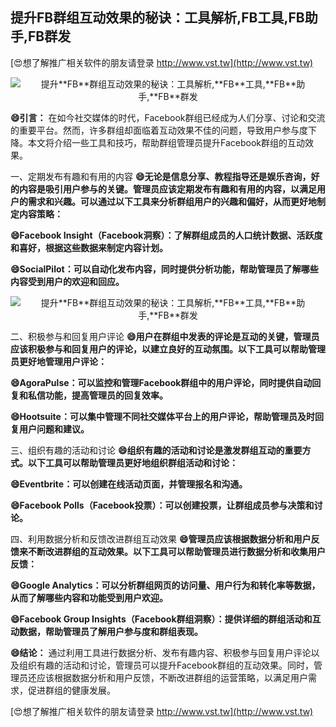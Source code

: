 ## **提升**FB**群组互动效果的秘诀：工具解析,**FB**工具,**FB**助手,**FB**群发**

[😍想了解推广相关软件的朋友请登录 http://www.vst.tw](http://www.vst.tw)

 <center><img src="https://vst.tw/MP4/tuiguang/png/3.png" alt="提升**FB**群组互动效果的秘诀：工具解析,**FB**工具,**FB**助手,**FB**群发"></center>

**😄引言：**
在如今社交媒体的时代，Facebook群组已经成为人们分享、讨论和交流的重要平台。然而，许多群组却面临着互动效果不佳的问题，导致用户参与度下降。本文将介绍一些工具和技巧，帮助群组管理员提升Facebook群组的互动效果。

一、定期发布有趣和有用的内容
**😄无论是信息分享、教程指导还是娱乐咨询，好的内容是吸引用户参与的关键。管理员应该定期发布有趣和有用的内容，以满足用户的需求和兴趣。可以通过以下工具来分析群组用户的兴趣和偏好，从而更好地制定内容策略：**

**😄Facebook Insight（Facebook洞察）：了解群组成员的人口统计数据、活跃度和喜好，根据这些数据来制定内容计划。**

**😄SocialPilot：可以自动化发布内容，同时提供分析功能，帮助管理员了解哪些内容受到用户的欢迎和回应。**

 <center><img src="https://vst.tw/MP4/tuiguang/png/3.png" alt="提升**FB**群组互动效果的秘诀：工具解析,**FB**工具,**FB**助手,**FB**群发"></center>

二、积极参与和回复用户评论
**😄用户在群组中发表的评论是互动的关键，管理员应该积极参与和回复用户的评论，以建立良好的互动氛围。以下工具可以帮助管理员更好地管理用户评论：**

**😄AgoraPulse：可以监控和管理Facebook群组中的用户评论，同时提供自动回复和私信功能，提高管理员的回复效率。**

**😄Hootsuite：可以集中管理不同社交媒体平台上的用户评论，帮助管理员及时回复用户问题和建议。**

三、组织有趣的活动和讨论
**😄组织有趣的活动和讨论是激发群组互动的重要方式。以下工具可以帮助管理员更好地组织群组活动和讨论：**

**😄Eventbrite：可以创建在线活动页面，并管理报名和沟通。**

**😄Facebook Polls（Facebook投票）：可以创建投票，让群组成员参与决策和讨论。**

四、利用数据分析和反馈改进群组互动效果
**😄管理员应该根据数据分析和用户反馈来不断改进群组的互动效果。以下工具可以帮助管理员进行数据分析和收集用户反馈：**

**😄Google Analytics：可以分析群组网页的访问量、用户行为和转化率等数据，从而了解哪些内容和功能受到用户欢迎。**

**😄Facebook Group Insights（Facebook群组洞察）：提供详细的群组活动和互动数据，帮助管理员了解用户参与度和群组表现。**

**😄结论：**
通过利用工具进行数据分析、发布有趣内容、积极参与回复用户评论以及组织有趣的活动和讨论，管理员可以提升Facebook群组的互动效果。同时，管理员还应该根据数据分析和用户反馈，不断改进群组的运营策略，以满足用户需求，促进群组的健康发展。

[😍想了解推广相关软件的朋友请登录 http://www.vst.tw](http://www.vst.tw)



